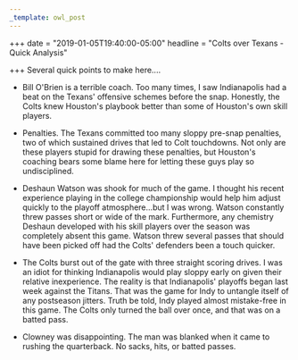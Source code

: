```yaml
---
_template: owl_post
---
```


+++
date = "2019-01-05T19:40:00-05:00"
headline = "Colts over Texans - Quick Analysis"

+++
Several quick points to make here....

* Bill O'Brien is a terrible coach. Too many times, I saw Indianapolis had a beat on the Texans' offensive schemes before the snap. Honestly, the Colts knew Houston's playbook better than some of Houston's own skill players.  

  

* Penalties. The Texans committed too many sloppy pre-snap penalties, two of which sustained drives that led to Colt touchdowns. Not only are these players stupid for drawing these penalties, but Houston's coaching bears some blame here for letting these guys play so undisciplined.  

  

* Deshaun Watson was shook for much of the game. I thought his recent experience playing in the college championship would help him adjust quickly to the playoff atmosphere...but I was wrong. Watson constantly threw passes short or wide of the mark. Furthermore, any chemistry Deshaun developed with his skill players over the season was completely absent this game. Watson threw several passes that should have been picked off had the Colts' defenders been a touch quicker.  

  

* The Colts burst out of the gate with three straight scoring drives. I was an idiot for thinking Indianapolis would play sloppy early on given their relative inexperience. The reality is that Indianapolis' playoffs began last week against the Titans. That was the game for Indy to untangle itself of any postseason jitters. Truth be told, Indy played almost mistake-free in this game. The Colts only turned the ball over once, and that was on a batted pass.  

  

* Clowney was disappointing. The man was blanked when it came to rushing the quarterback. No sacks, hits, or batted passes.
